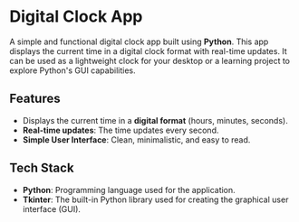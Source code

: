 # Digital Clock App

A simple and functional digital clock app built using **Python**. This app displays the current time in a digital clock format with real-time updates. It can be used as a lightweight clock for your desktop or a learning project to explore Python's GUI capabilities.

## Features

- Displays the current time in a **digital format** (hours, minutes, seconds).
- **Real-time updates**: The time updates every second.
- **Simple User Interface**: Clean, minimalistic, and easy to read.



## Tech Stack

- **Python**: Programming language used for the application.
- **Tkinter**: The built-in Python library used for creating the graphical user interface (GUI).
